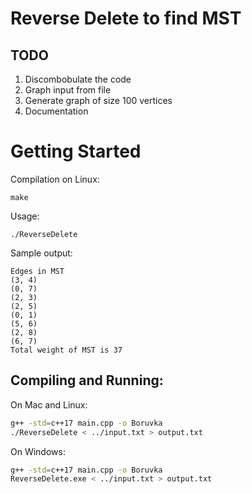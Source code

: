 # Reverse Delete to find MST

## TODO

1. Discombobulate the code
2. Graph input from file
3. Generate graph of size 100 vertices
4. Documentation

# Getting Started

Compilation on Linux:
```
make
```
Usage:
```
./ReverseDelete
```

Sample output:
```
Edges in MST
(3, 4) 
(0, 7) 
(2, 3) 
(2, 5) 
(0, 1) 
(5, 6) 
(2, 8) 
(6, 7) 
Total weight of MST is 37
```

## Compiling and Running:

On Mac and Linux:
```bash
g++ -std=c++17 main.cpp -o Boruvka
./ReverseDelete < ../input.txt > output.txt
```

On Windows:
```bash
g++ -std=c++17 main.cpp -o Boruvka
ReverseDelete.exe < ../input.txt > output.txt
```
